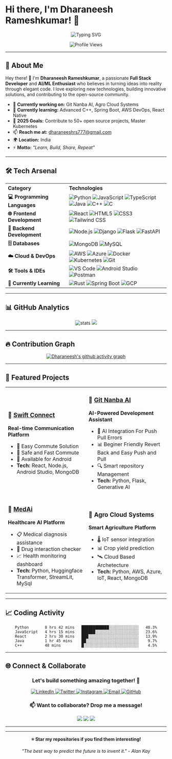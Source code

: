 # Hi there, I'm Dharaneesh Rameshkumar! 👋

<div align="center">
  
  ![Typing SVG](https://readme-typing-svg.herokuapp.com?font=Fira+Code&size=30&duration=3000&pause=1000&color=00D9FF&center=true&vCenter=true&width=600&lines=Welcome+to+my+GitHub+Profile!;Full+Stack+Developer;AI%2FML+Enthusiast;Cloud+Technology+Explorer;Always+Learning+New+Things!)

  <img src="https://komarev.com/ghpvc/?username=Dharaneesh20&color=blueviolet&style=flat-square&label=Profile+Views" alt="Profile Views"/>
  
</div>

---

## 🚀 About Me



Hey there! 👋 I'm **Dharaneesh Rameshkumar**, a passionate **Full Stack Developer** and **AI/ML Enthusiast** who believes in turning ideas into reality through elegant code. I love exploring new technologies, building innovative solutions, and contributing to the open-source community.

- 🔭 **Currently working on:** Git Nanba AI, Agro Cloud Systems
- 🌱 **Currently learning:** Advanced C++, Spring Boot, AWS DevOps, React Native
- 🎯 **2025 Goals:** Contribute to 50+ open source projects, Master Kubernetes
- 📫 **Reach me at:** dharaneeshrs777@gmail.com
- 🌍 **Location:** India
- ⚡ **Motto:** *"Learn, Build, Share, Repeat"*

---

## 🛠️ Tech Arsenal

<div align="center">

<table>
  <tr>
    <th align="left">Category</th>
    <th align="left">Technologies</th>
  </tr>
  <tr>
    <td><b>💻 Programming Languages</b></td>
    <td>
      <img src="https://skillicons.dev/icons?i=python" alt="Python" />
      <img src="https://skillicons.dev/icons?i=js" alt="JavaScript" />
      <img src="https://skillicons.dev/icons?i=ts" alt="TypeScript" />
      <img src="https://skillicons.dev/icons?i=java" alt="Java" />
      <img src="https://skillicons.dev/icons?i=cpp" alt="C++" />
      <img src="https://skillicons.dev/icons?i=c" alt="C" />
    </td>
  </tr>
  <tr>
    <td><b>🌐 Frontend Development</b></td>
    <td>
      <img src="https://skillicons.dev/icons?i=react" alt="React" />
      <img src="https://skillicons.dev/icons?i=html" alt="HTML5" />
      <img src="https://skillicons.dev/icons?i=css" alt="CSS3" />
      <img src="https://skillicons.dev/icons?i=tailwind" alt="Tailwind CSS" />
    </td>
  </tr>
  <tr>
    <td><b>🔧 Backend Development</b></td>
    <td>
      <img src="https://skillicons.dev/icons?i=nodejs" alt="Node.js" />
      <img src="https://skillicons.dev/icons?i=django" alt="Django" />
      <img src="https://skillicons.dev/icons?i=flask" alt="Flask" />
      <img src="https://skillicons.dev/icons?i=fastapi" alt="FastAPI" />
    </td>
  </tr>
  <tr>
    <td><b>🗄️ Databases</b></td>
    <td>
      <img src="https://skillicons.dev/icons?i=mongodb" alt="MongoDB" />
      <img src="https://skillicons.dev/icons?i=mysql" alt="MySQL" />
    </td>
  </tr>
  <tr>
    <td><b>☁️ Cloud & DevOps</b></td>
    <td>
      <img src="https://skillicons.dev/icons?i=aws" alt="AWS" />
      <img src="https://skillicons.dev/icons?i=azure" alt="Azure" />
      <img src="https://skillicons.dev/icons?i=docker" alt="Docker" />
      <img src="https://skillicons.dev/icons?i=kubernetes" alt="Kubernetes" />
      <img src="https://skillicons.dev/icons?i=git" alt="Git" />
    </td>
  </tr>
  <tr>
    <td><b>🛠️ Tools & IDEs</b></td>
    <td>
      <img src="https://skillicons.dev/icons?i=vscode" alt="VS Code" />
      <img src="https://skillicons.dev/icons?i=androidstudio" alt="Android Studio" />
      <img src="https://skillicons.dev/icons?i=postman" alt="Postman" />
    </td>
  </tr>
  <tr>
    <td><b>🎯 Currently Learning</b></td>
    <td>
      <img src="https://skillicons.dev/icons?i=rust" alt="Rust" />
      <img src="https://skillicons.dev/icons?i=spring" alt="Spring Boot" />
      <img src="https://skillicons.dev/icons?i=gcp" alt="GCP" />
    </td>
  </tr>
</table>

</div>

---

## 📊 GitHub Analytics

<div align="center">
  <img src="https://github-readme-stats.vercel.app/api?username=Dharaneesh20&show_icons=true&theme=tokyonight" alt="stats"/>
  <img src="https://github-readme-stats.vercel.app/api/top-langs/?username=Dharaneesh20&layout=compact&langs_count=8&theme=tokyonight"/>
</div>

<div align="center">

</div>



---

## 🔥 Contribution Graph

<div align="center">
  
[![Dharaneesh's github activity graph](https://github-readme-activity-graph.vercel.app/graph?username=Dharaneesh20&theme=react-dark&hide_border=true)](https://github.com/ashutosh00710/github-readme-activity-graph)

</div>

---

## 🎯 Featured Projects

<div align="center">

<table>
<tr>
<td width="50%">

### 🚀 [Swift Connect](https://github.com/Dharaneesh20/Swift_Connect)
**Real-time Communication Platform**
- 💬 Easy Commute Solution
- 🔐 Safe and Fast Commute
- 📱 Available for Android
- **Tech:** React, Node.js, Android Studio, MongoDB

</td>
<td width="50%">

### 🤖 [Git Nanba AI](https://dharaneesh20.github.io/Git-Nanba-AI/)
**AI-Powered Development Assistant**
- 🧠 AI Integration For Push Pull Errors
- 📊 Beginer Friendly Revert Back and Easy Push and Pull
- 🔍 Smart repository Management
- **Tech:** Python, Flask, Generative AI

</td>
</tr>
<tr>
<td width="50%">

### 🏥 [MedAi](https://github.com/Dharaneesh20/MedAi)
**Healthcare AI Platform**
- 📋 Medical diagnosis assistance
- 💊 Drug interaction checker
- 📈 Health monitoring dashboard
- **Tech:** Python, Huggingface Transformer, StreamLit, MySql

</td>
<td width="50%">

### 🌾 Agro Cloud Systems
**Smart Agriculture Platform**
- 🌡️ IoT sensor integration
- 📊 Crop yield prediction
- 🛰️ Cloud Based Archetecture
- **Tech:** Python, AWS, Azure, IoT, React, MongoDB

</td>
</tr>
</table>

</div>

---


## 📈 Coding Activity

<div align="center">
  
<!--START_SECTION:waka-->
```text
Python       8 hrs 42 mins   ████████████░░░░░░░░░░░░░   48.3%
JavaScript   4 hrs 15 mins   ██████░░░░░░░░░░░░░░░░░░░   23.6%
React        2 hrs 30 mins   ███░░░░░░░░░░░░░░░░░░░░░░   13.9%
Java         1 hr 45 mins    ██░░░░░░░░░░░░░░░░░░░░░░░    9.7%
C++          48 mins         █░░░░░░░░░░░░░░░░░░░░░░░░    4.5%
```
<!--END_SECTION:waka-->

</div>

---

## 🌐 Connect & Collaborate

<div align="center">

### Let's build something amazing together! 🚀

<p>
  <a href="https://www.linkedin.com/in/dharaneesh-r-s-984510308" target="_blank">
    <img src="https://img.shields.io/badge/LinkedIn-0077B5?style=for-the-badge&logo=linkedin&logoColor=white" alt="LinkedIn"/>
  </a>
  <a href="https://twitter.com/Dharaneesh13581" target="_blank">
    <img src="https://img.shields.io/badge/Twitter-1DA1F2?style=for-the-badge&logo=twitter&logoColor=white" alt="Twitter"/>
  </a>
  <a href="https://instagram.com/dh.x21.me" target="_blank">
    <img src="https://img.shields.io/badge/Instagram-E4405F?style=for-the-badge&logo=instagram&logoColor=white" alt="Instagram"/>
  </a>
  <a href="mailto:dharaneeshrs777@gmail.com">
    <img src="https://img.shields.io/badge/Email-D14836?style=for-the-badge&logo=gmail&logoColor=white" alt="Email"/>
  </a>
  <a href="https://github.com/Dharaneesh20" target="_blank">
    <img src="https://img.shields.io/badge/GitHub-100000?style=for-the-badge&logo=github&logoColor=white" alt="GitHub"/>
  </a>
</p>

### 📫 Want to collaborate? Drop me a message!

<p>
  <img src="https://img.shields.io/badge/Available_for-Freelance_Projects-brightgreen?style=for-the-badge"/>
  <img src="https://img.shields.io/badge/Open_to-Job_Opportunities-blue?style=for-the-badge"/>
  <img src="https://img.shields.io/badge/Love_to-Mentor_Beginners-orange?style=for-the-badge"/>
</p>

</div>

---

<div align="center">


---

**⭐ Star my repositories if you find them interesting!**

*"The best way to predict the future is to invent it." - Alan Kay*

</div>

  



